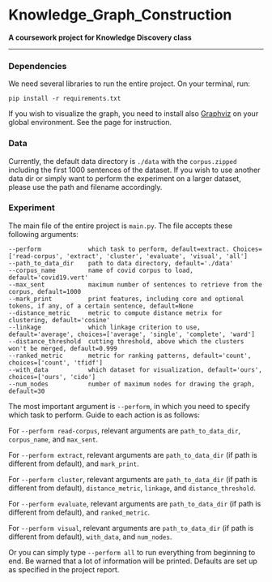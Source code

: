 # Knowledge_Graph_Construction
**A coursework project for Knowledge Discovery class**

-----------------------------

### Dependencies

We need several libraries to run the entire project. On your terminal, run:

```
pip install -r requirements.txt
```

If you wish to visualize the graph, you need to install also [Graphviz](https://www.graphviz.org/download/) on your global environment. See the page for instruction.

### Data

Currently, the default data directory is `./data` with the `corpus.zipped` including the first 1000 sentences of the dataset. If you wish to use another data dir or simply want to perform the experiment on a larger dataset, please use the path and filename accordingly.


### Experiment

The main file of the entire project is `main.py`. The file accepts these following arguments:

```
--perform             which task to perform, default=extract. Choices=['read-corpus', 'extract', 'cluster', 'evaluate', 'visual', 'all']
--path_to_data_dir    path to data directory, default='./data'
--corpus_name         name of covid corpus to load, default='covid19.vert'
--max_sent            maximum number of sentences to retrieve from the corpus, default=1000
--mark_print          print features, including core and optional tokens, if any, of a certain sentence, default=None
--distance_metric     metric to compute distance metrix for clustering, default='cosine'
--linkage             which linkage criterion to use, default='average', choices=['average', 'single', 'complete', 'ward']
--distance_threshold  cutting threshold, above which the clusters won't be merged, default=0.999
--ranked_metric       metric for ranking patterns, default='count', choices=['count', 'tfidf']
--with_data           which dataset for visualization, default='ours', choices=['ours', 'cido']
--num_nodes           number of maximum nodes for drawing the graph, default=30
```

The most important argument is `--perform`, in which you need to specify which task to perform. Guide to each action is as follows:

For `--perform read-corpus`, relevant arguments are `path_to_data_dir`, `corpus_name`, and `max_sent`.

For `--perform extract`, relevant arguments are `path_to_data_dir` (if path is different from default), and `mark_print`.

For `--perform cluster`, relevant arguments are `path_to_data_dir` (if path is different from default), `distance_metric`, `linkage`, and `distance_threshold`.

For `--perform evaluate`, relevant arguments are `path_to_data_dir` (if path is different from default), and `ranked_metric`.

For `--perform visual`, relevant arguments are `path_to_data_dir` (if path is different from default), `with_data`, and `num_nodes`.

Or you can simply type `--perform all` to run everything from beginning to end. Be warned that a lot of information will be printed. Defaults are set up as specified in the project report.
